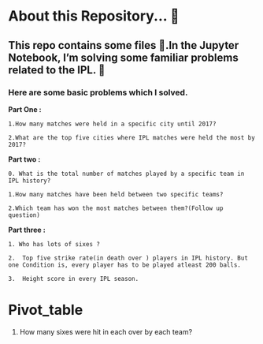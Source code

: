 # About this Repository... 📖

## This repo contains some files 📂.In the Jupyter Notebook, I’m solving some familiar problems related to the IPL. 🏏 

### Here are some basic problems which I solved. 
**Part One :**

    1.How many matches were held in a specific city until 2017? 

    2.What are the top five cities where IPL matches were held the most by 2017?

**Part two :**

    0. What is the total number of matches played by a specific team in IPL history?

    1.How many matches have been held between two specific teams?

    2.Which team has won the most matches between them?(Follow up question)

**Part three :**

    1. Who has lots of sixes ?

    2.  Top five strike rate(in death over ) players in IPL history. But one Condition is, every player has to be played atleast 200 balls.

    3.  Height score in every IPL season.
    

# Pivot_table

1. How many sixes  were hit in each over by each team?